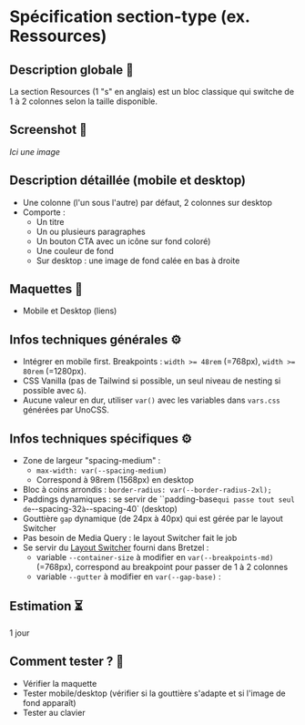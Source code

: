 # Spécification section-type (ex. Ressources)

## Description globale 📝

La section Resources (1 "s" en anglais) est un bloc classique qui switche de 1 à 2 colonnes selon la taille disponible.

## Screenshot 📸

_Ici une image_

## Description détaillée (mobile et desktop)

- Une colonne (l'un sous l'autre) par défaut, 2 colonnes sur desktop
- Comporte :
  - Un titre
  - Un ou plusieurs paragraphes
  - Un bouton CTA avec un icône sur fond coloré)
  - Une couleur de fond
  - Sur desktop : une image de fond calée en bas à droite

## Maquettes 🎨

- Mobile et Desktop (liens)

## Infos techniques générales ⚙️

- Intégrer en mobile first. Breakpoints : `width >= 48rem` (=768px), `width >= 80rem` (=1280px).
- CSS Vanilla (pas de Tailwind si possible, un seul niveau de nesting si possible avec `&`).
- Aucune valeur en dur, utiliser `var()` avec les variables dans `vars.css` générées par UnoCSS.

## Infos techniques spécifiques ⚙️

- Zone de largeur "spacing-medium" :
  - `max-width: var(--spacing-medium)`
  - Correspond à 98rem (1568px) en desktop
- Bloc à coins arrondis : `border-radius: var(--border-radius-2xl);`
- Paddings dynamiques : se servir de ``padding-base` qui passe tout seul de `--spacing-32` à `--spacing-40` (desktop)
- Gouttière `gap` dynamique (de 24px à 40px) qui est gérée par le layout Switcher
- Pas besoin de Media Query : le layout Switcher fait le job
- Se servir du [Layout Switcher](http://bretzel.alsacreations.com/#layouts) fourni dans Bretzel :
  - variable `--container-size` à modifier en `var(--breakpoints-md)` (=768px), correspond au breakpoint pour passer de 1 à 2 colonnes
  - variable `--gutter` à modifier en `var(--gap-base)` :

## Estimation ⏳

1 jour

## Comment tester ? 🧪

- Vérifier la maquette
- Tester mobile/desktop (vérifier si la gouttière s'adapte et si l'image de fond apparaît)
- Tester au clavier
